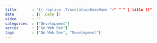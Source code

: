```yaml
---
title       : "{{ replace .TranslationBaseName "-" " " | title }}"
date        : {{ .Date }}
video       : ""
categories  : ["Development"]
series      : ["Go Web Dev"]
tags        : ["Go Web Dev", "Development"]
---
```

